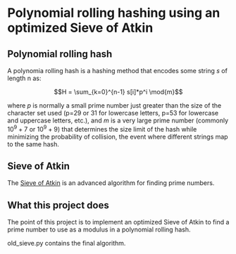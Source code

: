 # Polynomial rolling hashing using an optimized Sieve of Atkin

## Polynomial rolling hash

A polynomia rolling hash is a hashing method that encodes some string $s$ of length n as:

$$H = \sum_{k=0}^{n-1} s[i]*p^i \mod{m}$$

where $p$ is normally a small prime number just greater than the size of the character set used (p=29 or 31 for lowercase letters, p=53 for lowercase and uppercase letters, etc.), and $m$ is a very large prime number (commonly $10^9+7$ or $10^9+9$) that determines the size limit of the hash while minimizing the probability of collision, the event where different strings map to the same hash.

## Sieve of Atkin

The [Sieve of Atkin](https://en.wikipedia.org/wiki/Sieve_of_Atkin) is an advanced algorithm for finding prime numbers.

## What this project does

The point of this project is to implement an optimized Sieve of Atkin to find a prime number to use as a modulus in a polynomial rolling hash.

old_sieve.py contains the final algorithm.
